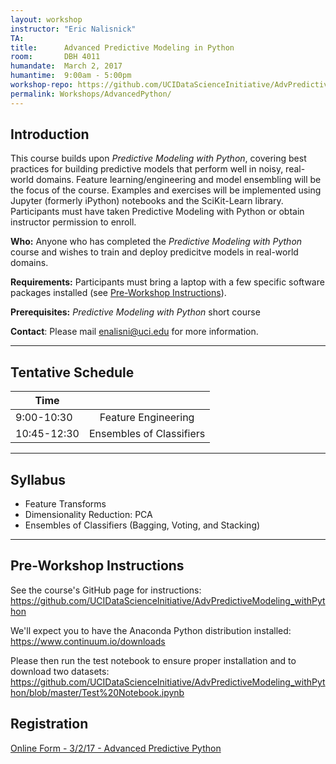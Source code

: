 ```yaml
---
layout: workshop
instructor: "Eric Nalisnick"
TA: 	
title: 		Advanced Predictive Modeling in Python
room:		DBH 4011
humandate:	March 2, 2017
humantime:	9:00am - 5:00pm
workshop-repo: https://github.com/UCIDataScienceInitiative/AdvPredictiveModeling_withPython
permalink: Workshops/AdvancedPython/
---
```


## Introduction

This course builds upon *Predictive Modeling with Python*, covering best practices for building predictive models that perform well in noisy, real-world domains.  Feature learning/engineering and model ensembling will be the focus of the course.  Examples and exercises will be implemented using Jupyter (formerly iPython) notebooks and the SciKit-Learn library.  Participants must have taken Predictive Modeling with Python or obtain instructor permission to enroll.

**Who:** Anyone who has completed the *Predictive Modeling with Python* course and wishes to train and deploy predicitve models in real-world domains.

**Requirements:** Participants must bring a laptop with a few specific software packages installed (see [Pre-Workshop Instructions](#Instructions)). 

**Prerequisites:** *Predictive Modeling with Python* short course

**Contact**: Please mail [enalisni@uci.edu](mailto:enalisni@uci.edu) for more information.

* * *



## <a name="Schedule"></a>Tentative Schedule

| Time	       	|           	|
| ------------- |:-------------:|
| 9:00-10:30    | Feature Engineering 		|
| 10:45-12:30   | Ensembles of Classifiers   	|

* * *



## <a name="Syllabus"></a>Syllabus

* Feature Transforms
* Dimensionality Reduction: PCA
* Ensembles of Classifiers (Bagging, Voting, and Stacking)

* * *


## <a name="Instructions"></a>Pre-Workshop Instructions

See the course's GitHub page for instructions: <https://github.com/UCIDataScienceInitiative/AdvPredictiveModeling_withPython>

We'll expect you to have the Anaconda Python distribution installed: <https://www.continuum.io/downloads>

Please then run the test notebook to ensure proper installation and to download two datasets: <https://github.com/UCIDataScienceInitiative/AdvPredictiveModeling_withPython/blob/master/Test%20Notebook.ipynb>

## <a name="Registration"></a>Registration
<script type="text/javascript" src="https://uci-oai.formstack.com/forms/js.php/adv_python030217"></script><noscript><a href="https://uci-oai.formstack.com/forms/adv_python030217" title="Online Form">Online Form - 3/2/17 - Advanced Predictive Python</a></noscript>
